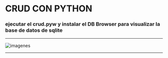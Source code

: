 # CRUD CON PYTHON 
### ejecutar el crud.pyw y instalar el DB Browser para visualizar la base de datos de sqlite
___

 
![imagenes](img/imagen1.JPG)

___
